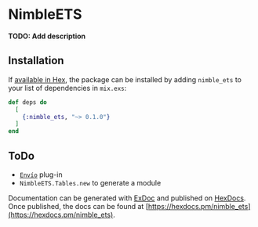 # NimbleETS

**TODO: Add description**

## Installation

If [available in Hex](https://hex.pm/docs/publish), the package can be installed
by adding `nimble_ets` to your list of dependencies in `mix.exs`:

```elixir
def deps do
  [
    {:nimble_ets, "~> 0.1.0"}
  ]
end
```

## ToDo

- [`Envío`](https://hexdocs.pm/envio) plug-in
- `NimbleETS.Tables.new` to generate a module

Documentation can be generated with [ExDoc](https://github.com/elixir-lang/ex_doc)
and published on [HexDocs](https://hexdocs.pm). Once published, the docs can
be found at [https://hexdocs.pm/nimble_ets](https://hexdocs.pm/nimble_ets).

